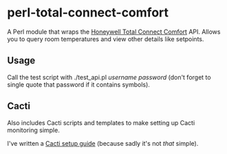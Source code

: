 perl-total-connect-comfort
==========================

A Perl module that wraps the [Honeywell Total Connect Comfort][htcc] API. Allows you to query room temperatures and view other details like setpoints.

[htcc]: https://infoeu.mytotalconnectcomfort.com/gb

## Usage

Call the test script with ./test_api.pl *username* *password* (don't forget to single quote that password if it contains symbols).

## Cacti

Also includes Cacti scripts and templates to make setting up Cacti monitoring simple.

I've written a [Cacti setup guide](http://will.dollman.org/2014/10/03/totalconnectcomfort-and-cacti-setup-guide/) (because sadly it's not *that* simple).
